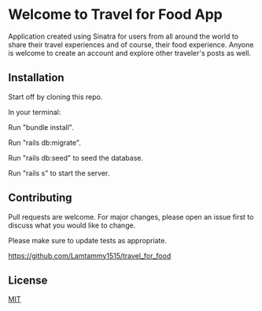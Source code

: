 # Welcome to Travel for Food App
Application created using Sinatra for users from all around the world to share their travel experiences and of course, their food experience. Anyone is welcome to create an account and explore other traveler's posts as well. 

## Installation

Start off by cloning this repo. 

In your terminal:

Run "bundle install".

Run "rails db:migrate". 

Run "rails db:seed" to seed the database. 

Run "rails s" to start the server. 


## Contributing
Pull requests are welcome. For major changes, please open an issue first to discuss what you would like to change.

Please make sure to update tests as appropriate.

https://github.com/Lamtammy1515/travel_for_food


## License
[MIT](https://github.com/Lamtammy1515/PostMeal_Client/blob/main/LICENSE.md)



